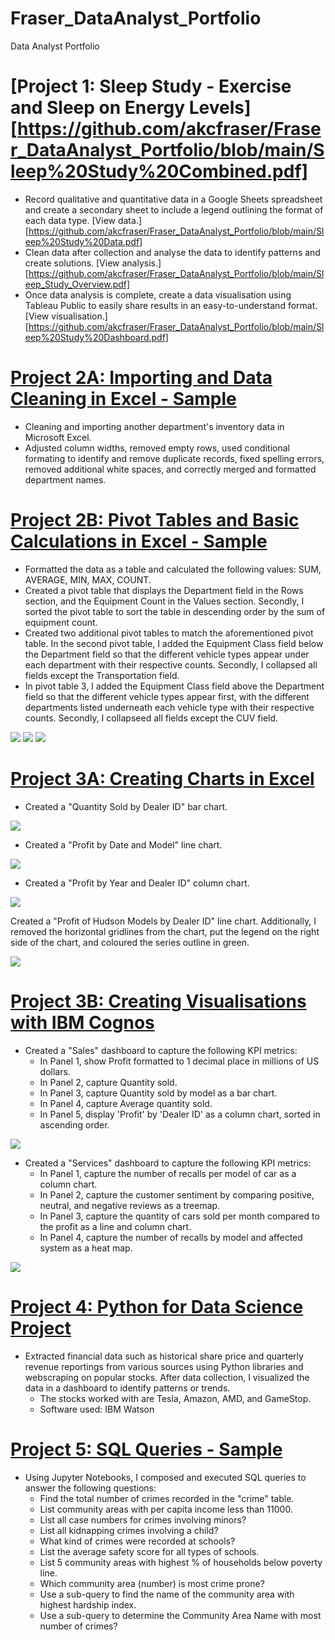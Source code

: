 # Fraser_DataAnalyst_Portfolio
Data Analyst Portfolio 

# [Project 1: Sleep Study - Exercise and Sleep on Energy Levels][https://github.com/akcfraser/Fraser_DataAnalyst_Portfolio/blob/main/Sleep%20Study%20Combined.pdf]
* Record qualitative and quantitative data in a Google Sheets spreadsheet and create a secondary sheet to include a legend outlining the format of each data type. [View data.][https://github.com/akcfraser/Fraser_DataAnalyst_Portfolio/blob/main/Sleep%20Study%20Data.pdf]
* Clean data after collection and analyse the data to identify patterns and create solutions. [View analysis.][https://github.com/akcfraser/Fraser_DataAnalyst_Portfolio/blob/main/Sleep_Study_Overview.pdf]
* Once data analysis is complete, create a data visualisation using Tableau Public to easily share results in an easy-to-understand format. [View visualisation.][https://github.com/akcfraser/Fraser_DataAnalyst_Portfolio/blob/main/Sleep%20Study%20Dashboard.pdf] 

# [Project 2A: Importing and Data Cleaning in Excel - Sample](https://github.com/akcfraser/Fraser_DA_Portfolio/blob/main/Montgomery_Fleet_Equipment_Inventory_FA_PART_1_END.xlsx)
* Cleaning and importing another department's inventory data in Microsoft Excel. 
* Adjusted column widths, removed empty rows, used conditional formating to identify and remove duplicate records, fixed spelling errors, removed additional white spaces, and correctly merged and formatted department names. 

# [Project 2B: Pivot Tables and Basic Calculations in Excel - Sample](https://github.com/akcfraser/Fraser_DA_Portfolio/blob/main/Montgomery_Fleet_Equipment_Inventory_FA_PART_2_END.xlsx)
* Formatted the data as a table and calculated the following values: SUM, AVERAGE, MIN, MAX, COUNT.
* Created a pivot table that displays the Department field in the Rows section, and the Equipment Count in the Values section. Secondly, I sorted the pivot table to sort the table in descending order by the sum of equipment count.
* Created two additional pivot tables to match the aforementioned pivot table. In the second pivot table, I added the Equipment Class field below the Department field so that the different vehicle types appear under each department with their respective counts. Secondly, I collapsed all fields except the Transportation field.
* In pivot table 3, I added the Equipment Class field above the Department field so that the different vehicle types appear first, with the different departments listed underneath each vehicle type with their respective counts. Secondly, I collapseed all fields except the CUV field. 

![](https://raw.githubusercontent.com/akcfraser/Fraser_DataAnalyst_Portfolio/main/images/PT%20-%20Department%20and%20Sum%20of%20Equipment.png)
![](https://raw.githubusercontent.com/akcfraser/Fraser_DataAnalyst_Portfolio/main/images/PT%20-%20Department%3AType%20and%20Sum%20of%20Equipment%20COUNT.png)
![](https://raw.githubusercontent.com/akcfraser/Fraser_DataAnalyst_Portfolio/main/images/PT%20-%20Equipment%20Class%20and%20Sum%20of%20Equipment.png)

# [Project 3A: Creating Charts in Excel](https://github.com/akcfraser/Fraser_DA_Portfolio/blob/main/CarSalesByModelEnd.xlsx)
* Created a "Quantity Sold by Dealer ID" bar chart.

![](https://raw.githubusercontent.com/akcfraser/Fraser_DataAnalyst_Portfolio/main/images/Screenshot%202022-07-08%20at%209.28.29%20am.png)

* Created a "Profit by Date and Model" line chart.

![](https://raw.githubusercontent.com/akcfraser/Fraser_DataAnalyst_Portfolio/main/images/Screenshot%202022-07-08%20at%209.28.41%20am.png)

* Created a "Profit by Year and Dealer ID" column chart.

![](https://raw.githubusercontent.com/akcfraser/Fraser_DataAnalyst_Portfolio/main/images/Screenshot%202022-07-08%20at%209.28.51%20am.png)

Created a "Profit of Hudson Models by Dealer ID" line chart. Additionally, I removed the horizontal gridlines from the chart, put the legend on the right side of the chart, and coloured the series outline in green. 

![](https://raw.githubusercontent.com/akcfraser/Fraser_DataAnalyst_Portfolio/main/images/Screenshot%202022-07-08%20at%209.29.01%20am.png)

# [Project 3B: Creating Visualisations with IBM Cognos](https://github.com/akcfraser/Fraser_DA_Portfolio/blob/main/Sales%20and%20Service%20Dashboards.pdf)
* Created a "Sales" dashboard to capture the following KPI metrics:
  * In Panel 1, show Profit formatted to 1 decimal place in millions of US dollars. 
  * In Panel 2, capture Quantity sold.
  * In Panel 3, capture Quantity sold by model as a bar chart.
  * In Panel 4, capture Average quantity sold.
  * In Panel 5, display 'Profit' by 'Dealer ID' as a column chart, sorted in ascending order.
  
![](https://raw.githubusercontent.com/akcfraser/Fraser_DataAnalyst_Portfolio/main/images/Sales%20Dashboard%20image.png)

* Created a "Services" dashboard to capture the following KPI metrics:
  * In Panel 1, capture the number of recalls per model of car as a column chart.
  * In Panel 2, capture the customer sentiment by comparing positive, neutral, and negative reviews as a treemap.
  * In Panel 3, capture the quantity of cars sold per month compared to the profit as a line and column chart.
  * In Panel 4, capture the number of recalls by model and affected system as a heat map. 
  
![](https://raw.githubusercontent.com/akcfraser/Fraser_DataAnalyst_Portfolio/main/images/Services%20Dashboard%20Image.png)

# [Project 4: Python for Data Science Project](https://github.com/akcfraser/Fraser_DA_Portfolio/blob/main/Python%20Data%20Science%20Project.ipynb)
* Extracted financial data such as historical share price and quarterly revenue reportings from various sources using Python libraries and webscraping on popular stocks. After data collection, I visualized the data in a dashboard to identify patterns or trends. 
  * The stocks worked with are Tesla, Amazon, AMD, and GameStop.
  * Software used: IBM Watson 

# [Project 5: SQL Queries - Sample](https://github.com/akcfraser/Fraser_DA_Portfolio/blob/main/DB0201EN-PeerAssign-v5.ipynb)
* Using Jupyter Notebooks, I composed and executed SQL queries to answer the following questions:
  * Find the total number of crimes recorded in the "crime" table.
  * List community areas with per capita income less than 11000.
  * List all case numbers for crimes involving minors?
  * List all kidnapping crimes involving a child?
  * What kind of crimes were recorded at schools?
  * List the average safety score for all types of schools.
  * List 5 community areas with highest % of households below poverty line.
  * Which community area (number) is most crime prone?
  * Use a sub-query to find the name of the community area with highest hardship index.
  * Use a sub-query to determine the Community Area Name with most number of crimes?
